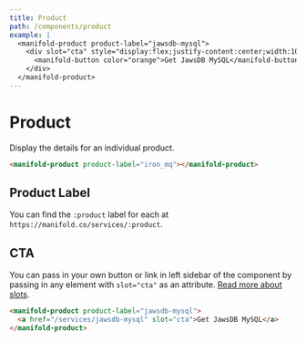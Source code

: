 ```yaml
---
title: Product
path: /components/product
example: |
  <manifold-product product-label="jawsdb-mysql">
    <div slot="cta" style="display:flex;justify-content:center;width:100%;">
      <manifold-button color="orange">Get JawsDB MySQL</manifold-button>
    </div>
  </manifold-product>
---
```


# Product

Display the details for an individual product.

```html
<manifold-product product-label="iron_mq"></manifold-product>
```

## Product Label

You can find the `:product` label for each at `https://manifold.co/services/:product`.

## CTA

You can pass in your own button or link in left sidebar of the component
by passing in any element with `slot="cta"` as an attribute. [Read more about
slots][slot].

```html
<manifold-product product-label="jawsdb-mysql">
  <a href="/services/jawsdb-mysql" slot="cta">Get JawsDB MySQL</a>
</manifold-product>
```

[slot]: https://stenciljs.com/docs/templating-jsx/
